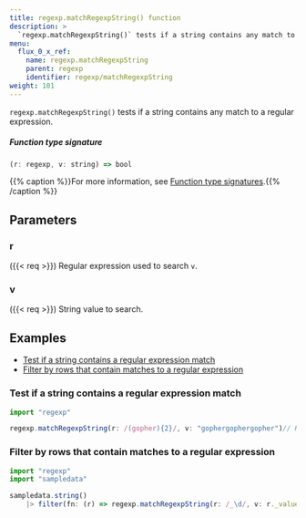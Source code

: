 ```yaml
---
title: regexp.matchRegexpString() function
description: >
  `regexp.matchRegexpString()` tests if a string contains any match to a regular expression.
menu:
  flux_0_x_ref:
    name: regexp.matchRegexpString
    parent: regexp
    identifier: regexp/matchRegexpString
weight: 101
---
```


<!------------------------------------------------------------------------------

IMPORTANT: This page was generated from comments in the Flux source code. Any
edits made directly to this page will be overwritten the next time the
documentation is generated. 

To make updates to this documentation, update the function comments above the
function definition in the Flux source code:

https://github.com/influxdata/flux/blob/master/stdlib/regexp/regexp.flux#L119-L119

Contributing to Flux: https://github.com/influxdata/flux#contributing
Fluxdoc syntax: https://github.com/influxdata/flux/blob/master/docs/fluxdoc.md

------------------------------------------------------------------------------->

`regexp.matchRegexpString()` tests if a string contains any match to a regular expression.



##### Function type signature

```js
(r: regexp, v: string) => bool
```

{{% caption %}}For more information, see [Function type signatures](/flux/v0.x/function-type-signatures/).{{% /caption %}}

## Parameters

### r
({{< req >}})
Regular expression used to search `v`.



### v
({{< req >}})
String value to search.




## Examples

- [Test if a string contains a regular expression match](#test-if-a-string-contains-a-regular-expression-match)
- [Filter by rows that contain matches to a regular expression](#filter-by-rows-that-contain-matches-to-a-regular-expression)

### Test if a string contains a regular expression match

```js
import "regexp"

regexp.matchRegexpString(r: /(gopher){2}/, v: "gophergophergopher")// Returns true


```


### Filter by rows that contain matches to a regular expression

```js
import "regexp"
import "sampledata"

sampledata.string()
    |> filter(fn: (r) => regexp.matchRegexpString(r: /_\d/, v: r._value))

```

